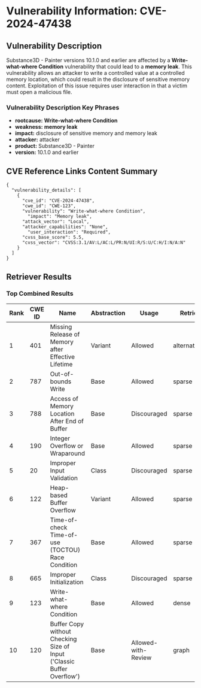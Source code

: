 # Vulnerability Information: CVE-2024-47438

## Vulnerability Description
Substance3D - Painter versions 10.1.0 and earlier are affected by a **Write-what-where Condition** vulnerability that could lead to a **memory leak**. This vulnerability allows an attacker to write a controlled value at a controlled memory location, which could result in the disclosure of sensitive memory content. Exploitation of this issue requires user interaction in that a victim must open a malicious file.

### Vulnerability Description Key Phrases
- **rootcause:** **Write-what-where Condition**
- **weakness:** **memory leak**
- **impact:** disclosure of sensitive memory and memory leak
- **attacker:** attacker
- **product:** Substance3D - Painter
- **version:** 10.1.0 and earlier

## CVE Reference Links Content Summary
```
{
  "vulnerability_details": [
    {
      "cve_id": "CVE-2024-47438",
      "cwe_id": "CWE-123",
      "vulnerability": "Write-what-where Condition",
        "impact": "Memory leak",
      "attack_vector": "Local",
      "attacker_capabilities": "None",
        "user_interaction": "Required",
      "cvss_base_score": 5.5,
      "cvss_vector": "CVSS:3.1/AV:L/AC:L/PR:N/UI:R/S:U/C:H/I:N/A:N"
    }
  ]
}
```

## Retriever Results

### Top Combined Results

| Rank | CWE ID | Name | Abstraction | Usage  | Retrievers | Individual Scores |
|------|--------|------|-------------|-------|------------|-------------------|
| 1 | 401 | Missing Release of Memory after Effective Lifetime | Variant | Allowed | alternate_terms | 1.000 |
| 2 | 787 | Out-of-bounds Write | Base | Allowed | sparse | 0.430 |
| 3 | 788 | Access of Memory Location After End of Buffer | Base | Discouraged | sparse | 0.412 |
| 4 | 190 | Integer Overflow or Wraparound | Base | Allowed | sparse | 0.407 |
| 5 | 20 | Improper Input Validation | Class | Discouraged | sparse | 0.394 |
| 6 | 122 | Heap-based Buffer Overflow | Variant | Allowed | sparse | 0.391 |
| 7 | 367 | Time-of-check Time-of-use (TOCTOU) Race Condition | Base | Allowed | sparse | 0.390 |
| 8 | 665 | Improper Initialization | Class | Discouraged | sparse | 0.385 |
| 9 | 123 | Write-what-where Condition | Base | Allowed | dense | 0.627 |
| 10 | 120 | Buffer Copy without Checking Size of Input ('Classic Buffer Overflow') | Base | Allowed-with-Review | graph | 0.003 |

